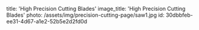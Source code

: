 title: 'High Precision Cutting Blades'
image_title: 'High Precision Cutting Blades'
photo: /assets/img/precision-cutting-page/saw1.jpg
id: 30dbbfeb-ee31-4d67-a1e2-52b5e2d2fd0d
